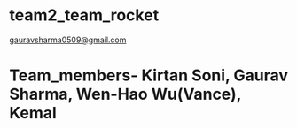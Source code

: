 # team2_team_rocket

gauravsharma0509@gmail.com

# Team_members- Kirtan Soni, Gaurav Sharma, Wen-Hao Wu(Vance), Kemal
